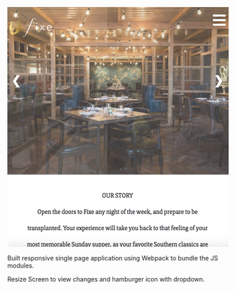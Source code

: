 ![Restaurant Page Screen Shot](images/Screen-shot.png)

Built responsive single page application using Webpack to bundle the JS modules. 

Resize Screen to view changes and hamburger icon with dropdown. 
 
